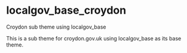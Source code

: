 # localgov_base_croydon
Croydon sub theme using localgov_base

This is a sub theme for croydon.gov.uk using localgov_base as its base theme.
